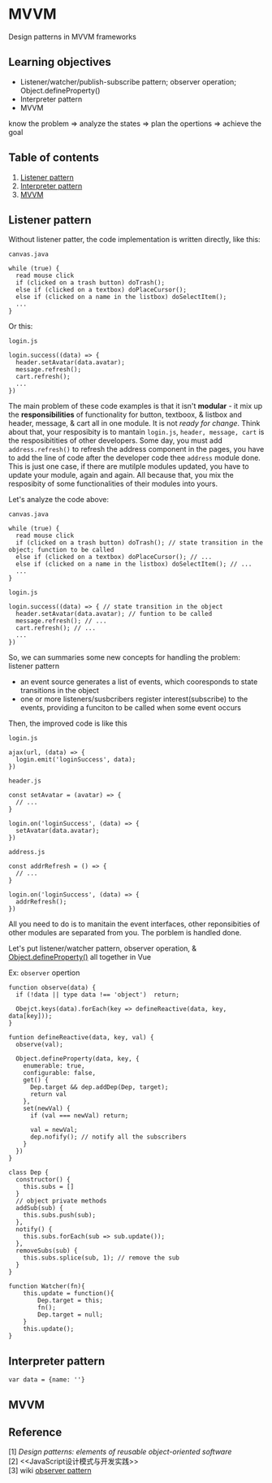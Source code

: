 # MVVM
Design patterns in MVVM frameworks

## Learning objectives
- Listener/watcher/publish-subscribe pattern; observer operation; Object.defineProperty()
- Interpreter pattern
- MVVM

know the problem => analyze the states => plan the opertions => achieve the goal

## Table of contents
1. [Listener pattern](https://github.com/21hook/MVVM#listener-pattern)
2. [Interpreter pattern](https://github.com/21hook/MVVM#interpreter-pattern)
3. [MVVM](https://github.com/21hook/MVVM#mvvm-1) 

## Listener pattern
Without listener patter, the code implementation is written directly, like this: 
```
canvas.java

while (true) {
  read mouse click
  if (clicked on a trash button) doTrash();
  else if (clicked on a textbox) doPlaceCursor();
  else if (clicked on a name in the listbox) doSelectItem();
  ...
}
```

Or this:
```
login.js

login.success((data) => {
  header.setAvatar(data.avatar);
  message.refresh();
  cart.refresh();
  ...
})  
```

The main problem of these code examples is that it isn't **modular** - it mix up the 
**responsibilities** of functionality for button, textboox, & listbox and header, message, 
& cart all in one module. It is not *ready for change*.
Think about that, your resposibity is to mantain `login.js`, `header, message, cart` is 
the resposibitities of other developers. Some day, you must add `address.refresh()` to 
refresh the address component in the pages, you have to add the line of code after the 
developer code thee `address` module done. This is just one case, if there are mutilple 
modules updated, you have to update your module, again and again. All because that, you 
mix the resposibity of some functionalities of their modules into yours.

Let's analyze the code above:
```
canvas.java

while (true) {
  read mouse click
  if (clicked on a trash button) doTrash(); // state transition in the object; function to be called
  else if (clicked on a textbox) doPlaceCursor(); // ...
  else if (clicked on a name in the listbox) doSelectItem(); // ...
  ...
}

login.js

login.success((data) => { // state transition in the object
  header.setAvatar(data.avatar); // funtion to be called
  message.refresh(); // ...
  cart.refresh(); // ...
  ...
})  
```

So, we can summaries some new concepts for handling the problem:
listener pattern
- an event source generates a list of events, which cooresponds to state 
transitions in the object
- one or more listeners/susbcribers register interest(subscribe) to the events, providing 
a funciton to be called when some event occurs

Then, the improved code is like this
```
login.js

ajax(url, (data) => {
  login.emit('loginSuccess', data);
})
```

```
header.js

const setAvatar = (avatar) => {
  // ...
}

login.on('loginSuccess', (data) => {
  setAvatar(data.avatar);
})

address.js

const addrRefresh = () => {
  // ...
}

login.on('loginSuccess', (data) => {
  addrRefresh();
})
```
All you need to do is to manitain the event interfaces, other reponsibities of other modules 
are separated from you. The porblem is handled done.

Let's put listener/watcher pattern, observer operation, & [Object.defineProperty()](https://developer.mozilla.org/en-US/docs/Web/JavaScript/Reference/Global_Objects/Object/defineProperty) all together in Vue

Ex:
`observer` opertion
```
function observe(data) {
  if (!data || type data !== 'object')  return;
  
  Obejct.keys(data).forEach(key => defineReactive(data, key, data[key]));
}

funtion defineReactive(data, key, val) {
  observe(val);
  
  Object.defineProperty(data, key, {
    enumerable: true,
    configurable: false,
    get() {
      Dep.target && dep.addDep(Dep, target);
      return val
    },
    set(newVal) {
      if (val === newVal) return;
      
      val = newVal;
      dep.nofify(); // notify all the subscribers
    }
  })
}

class Dep {
  constructor() {
    this.subs = []
  }
  // object private methods
  addSub(sub) {
    this.subs.push(sub);
  },
  notify() {
    this.subs.forEach(sub => sub.update());
  },
  removeSubs(sub) {
    this.subs.splice(sub, 1); // remove the sub
  }
}

function Watcher(fn){
	this.update = function(){
		Dep.target = this;
		fn();
		Dep.target = null;
	}
	this.update();
}
```


## Interpreter pattern

```
var data = {name: ''}
```


## MVVM  











## Reference 
[1] *Design patterns: elements of reusable object-oriented software* <br>
[2] <<JavaScript设计模式与开发实践>> <br>
[3] wiki [observer pattern](https://en.wikipedia.org/wiki/Observer_pattern)
